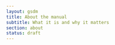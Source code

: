 ```yaml
---
layout: gsdm
title: About the manual
subtitle: What it is and why it matters
section: about
status: draft
---
```

